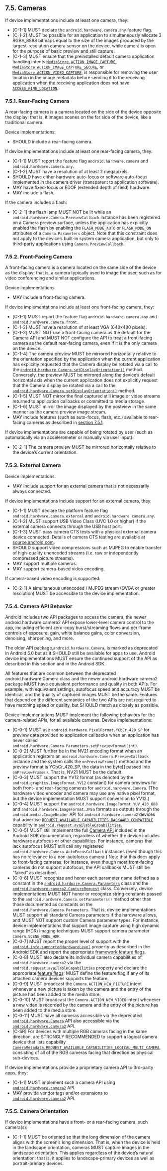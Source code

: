 ## 7.5\. Cameras

If device implementations include at least one camera, they:

*   [C-1-1] MUST declare the `android.hardware.camera.any` feature flag.
*   [C-1-2] MUST be possible for an application to simultaneously allocate
3 RGBA_8888 bitmaps equal to the size of the images produced by the
largest-resolution camera sensor on the device, while camera is open for the
purpose of basic preview and still capture.
*   [C-1-3] MUST ensure that the preinstalled default camera application
handling intents [`MediaStore.ACTION_IMAGE_CAPTURE`](https://developer.android.com/reference/android/provider/MediaStore.html#ACTION_IMAGE_CAPTURE),
[`MediaStore.ACTION_IMAGE_CAPTURE_SECURE`](https://developer.android.com/reference/android/provider/MediaStore.html#ACTION_IMAGE_CAPTURE_SECURE),
or
[`MediaStore.ACTION_VIDEO_CAPTURE`](https://developer.android.com/reference/android/provider/MediaStore.html#ACTION_VIDEO_CAPTURE),
is responsible for removing the user location in the image metadata before
sending it to the receiving application when the receiving application does not
have [`ACCESS_FINE_LOCATION`](https://developer.android.com/reference/android/Manifest.permission.html#ACCESS_FINE_LOCATION).

### 7.5.1\. Rear-Facing Camera

A rear-facing camera is a camera located on the side of
the device opposite the display; that is, it images scenes on the far side of
the device, like a traditional camera.

Device implementations:

*   SHOULD include a rear-facing camera.

If device implementations include at least one rear-facing camera, they:

*   [C-1-1] MUST report the feature flag `android.hardware.camera` and
`android.hardware.camera.any`.
*   [C-1-2] MUST have a resolution of at least 2 megapixels.
*   SHOULD have either hardware auto-focus or software auto-focus implemented
in the camera driver (transparent to application software).
*   MAY have fixed-focus or EDOF (extended depth of field) hardware.
*   MAY include a flash.

If the camera includes a flash:

*    [C-2-1] the flash lamp MUST NOT be lit while an
`android.hardware.Camera.PreviewCallback` instance has been registered
on a Camera preview surface, unless the application has explicitly enabled
the flash by enabling the `FLASH_MODE_AUTO` or `FLASH_MODE_ON` attributes
of a `Camera.Parameters` object. Note that this constraint does not apply to the
device’s built-in system camera application, but only to third-party
applications using `Camera.PreviewCallback`.

### 7.5.2\. Front-Facing Camera

A front-facing camera is a camera located on the same side of the device
as the display; that is, a camera typically used to image the user, such
as for video conferencing and similar applications.

Device implementations:

*   MAY include a front-facing camera.

If device implementations include at least one front-facing camera, they:

*   [C-1-1] MUST report the feature flag `android.hardware.camera.any` and
`android.hardware.camera.front`.
*   [C-1-2] MUST have a resolution of at least VGA (640x480 pixels).
*   [C-1-3] MUST NOT use a front-facing camera as the default for the
Camera API and MUST NOT configure the API to treat a front-facing camera as
the default rear-facing camera, even if it is the only camera on the device.
*   [C-1-4] The camera preview MUST be mirrored horizontally relative to the
orientation specified by the application when the current application has
explicitly requested that the Camera
display be rotated via a call to the
[`android.hardware.Camera.setDisplayOrientation()`](
http://developer.android.com/reference/android/hardware/Camera.html#setDisplayOrientation(int))
method. Conversely, the preview MUST be mirrored along the device’s default
horizontal axis when the current application does not explicitly request
that the Camera display be rotated via a call to the
[`android.hardware.Camera.setDisplayOrientation()`](
http://developer.android.com/reference/android/hardware/Camera.html#setDisplayOrientation(int))
method.
*   [C-1-5] MUST NOT mirror the final captured still image or video streams
returned to application callbacks or committed to media storage.
*   [C-1-6] MUST mirror the image displayed by the postview in the same manner
as the camera preview image stream.
*   MAY include features (such as auto-focus, flash, etc.) available to
rear-facing cameras as described in [section 7.5.1](#7_5_1_rear-facing_camera).

If device implementations are capable of being rotated by user (such as
automatically via an accelerometer or manually via user input):

*    [C-2-1] The camera preview MUST be mirrored horizontally relative to
the device’s current orientation.

### 7.5.3\. External Camera

Device implementations:

*    MAY include support for an external camera that is not necessarily
always connected.

If device implementations include support for an external camera, they:

*   [C-1-1] MUST declare the platform feature flag
`android.hardware.camera.external` and `android.hardware camera.any`.
*   [C-1-2] MUST support USB Video Class (UVC 1.0 or higher) if the external
camera connects through the USB host port.
*   [C-1-3] MUST pass camera CTS tests with a physical external camera device
connected. Details of camera CTS testing are available at [source.android.com](
https://source.android.com/compatibility/cts/camera-hal).
*   SHOULD support video compressions such as MJPEG to enable transfer of
    high-quality unencoded streams (i.e. raw or independently compressed picture
    streams).
*   MAY support multiple cameras.
*   MAY support camera-based video encoding.

If camera-based video encoding is supported:

*    [C-2-1] A simultaneous
    unencoded / MJPEG stream (QVGA or greater resolution) MUST be accessible to
    the device implementation.

### 7.5.4\. Camera API Behavior

Android includes two API packages to access the camera, the newer
android.hardware.camera2 API expose lower-level camera control to the app,
including efficient zero-copy burst/streaming flows and per-frame controls of
exposure, gain, white balance gains, color conversion, denoising, sharpening,
and more.

The older API package,`android.hardware.Camera`, is marked as deprecated in
Android 5.0 but as it SHOULD still be available for apps to use. Android device
implementations MUST ensure the continued support of the API as described in
this section and in the Android SDK.

All features that are common between the deprecated android.hardware.Camera class
and the newer android.hardware.camera2 package MUST have equivalent performance
and quality in both APIs. For example, with equivalent settings,
autofocus speed and accuracy MUST be identical, and the quality of captured images
MUST be the same. Features that depend on the different semantics of the two APIs
are not required to have matching speed or quality, but SHOULD match as closely
as possible.

Device implementations MUST implement the following behaviors for the
camera-related APIs, for all available cameras. Device implementations:

*   [C-0-1] MUST use `android.hardware.PixelFormat.YCbCr_420_SP` for preview
data provided to application callbacks when an application has never called
`android.hardware.Camera.Parameters.setPreviewFormat(int)`.
*   [C-0-2] MUST further be in the NV21 encoding format when an application
registers an `android.hardware.Camera.PreviewCallback`
instance and the system calls the `onPreviewFrame()` method and the preview
format is YCbCr_420_SP, the data in the byte[] passed into `onPreviewFrame()`.
That is, NV21 MUST be the default.
*   [C-0-3] MUST support the YV12 format (as denoted by the
`android.graphics.ImageFormat.YV12` constant) for camera previews for both
front- and rear-facing cameras for `android.hardware.Camera`. (The hardware
video encoder and camera may use any native pixel format, but the device
implementation MUST support conversion to YV12.)
*   [C-0-4] MUST support the `android.hardware.ImageFormat.YUV_420_888` and
`android.hardware.ImageFormat.JPEG` formats as outputs through the
`android.media.ImageReader` API for `android.hardware.camera2` devices that
advertise [`REQUEST_AVAILABLE_CAPABILITIES_BACKWARD_COMPATIBLE`](
https://developer.android.com/reference/android/hardware/camera2/CameraMetadata.html#REQUEST_AVAILABLE_CAPABILITIES_BACKWARD_COMPATIBLE)
 capability in [`android.request.availableCapabilities`](
 https://developer.android.com/reference/android/hardware/camera2/CameraCharacteristics.html#REQUEST_AVAILABLE_CAPABILITIES).
*   [C-0-5] MUST still implement the full [Camera API](
http://developer.android.com/reference/android/hardware/Camera.html)
included in the Android SDK documentation, regardless of whether the device
includes hardware autofocus or other capabilities. For instance, cameras that
lack autofocus MUST still call any registered
`android.hardware.Camera.AutoFocusCallback` instances (even though this has no
relevance to a non-autofocus camera.) Note that this does apply to front-facing
cameras; for instance, even though most front-facing cameras do not support
autofocus, the API callbacks MUST still be “faked” as described.
*   [C-0-6] MUST recognize and honor each parameter name
defined as a constant in the
[`android.hardware.Camera.Parameters`](
https://developer.android.com/reference/android/hardware/Camera.Parameters.html)
class and the [`android.hardware.camera2.CaptureRequest`](
https://developer.android.com/reference/android/hardware/camera2/CaptureRequest) class.
Conversely, device implementations MUST NOT honor or recognize string constants
passed to the `android.hardware.Camera.setParameters()` method other than those
documented as constants on the `android.hardware.Camera.Parameters`. That is,
device implementations MUST support all standard Camera parameters if the
hardware allows, and MUST NOT support custom Camera parameter types.
For instance, device implementations that support image capture
using high dynamic range (HDR) imaging techniques MUST support camera parameter
`Camera.SCENE_MODE_HDR`.
*   [C-0-7] MUST report the proper level of support with the
[`android.info.supportedHardwareLevel`](
https://developer.android.com/reference/android/hardware/camera2/CameraCharacteristics.html#INFO_SUPPORTED_HARDWARE_LEVEL)
property as described in the Android SDK and report the appropriate
[framework feature flags](
http://source.android.com/devices/camera/versioning.html).
*   [C-0-8] MUST also declare its individual camera capabilities of
`android.hardware.camera2` via the
`android.request.availableCapabilities` property
and declare the appropriate [feature flags](
http://source.android.com/devices/camera/versioning.html);
MUST define the feature flag if any of its attached camera devices
supports the feature.
*   [C-0-9] MUST broadcast the `Camera.ACTION_NEW_PICTURE`
intent whenever a new picture is taken by the camera and the entry of the
picture has been added to the media store.
*   [C-0-10] MUST broadcast the `Camera.ACTION_NEW_VIDEO`
intent whenever a new video is recorded by the camera and the entry of the
picture has been added to the media store.
*   [C-0-11] MUST have all cameras accessible via the deprecated
[`android.hardware.Camera`](https://developer.android.com/reference/android/hardware/Camera)
API also accessible via the [`android.hardware.camera2`](https://developer.android.com/reference/android/hardware/camera2/package-summary)
API.
*   [C-SR] For devices with multiple RGB cameras facing in the same direction,
are STRONGLY RECOMMENDED to support a logical camera device that lists
capability
[`CameraMetadata.REQUEST_AVAILABLE_CAPABILITIES_LOGICAL_MULTI_CAMERA`](
https://developer.android.com/reference/android/hardware/camera2/CameraMetadata#REQUEST_AVAILABLE_CAPABILITIES_LOGICAL_MULTI_CAMERA),
consisting of all of the RGB cameras facing that direction as physical sub-devices.

If device implementations provide a proprietary camera API to 3rd-party apps,
they:

*   [C-1-1] MUST implement such a camera API using [`android.hardware.camera2`](https://developer.android.com/reference/android/hardware/camera2/package-summary)
API.
*   MAY provide vendor tags and/or extensions to [`android.hardware.camera2`](https://developer.android.com/reference/android/hardware/camera2/package-summary)
API.

### 7.5.5\. Camera Orientation

If device implementations have a front- or a rear-facing camera, such camera(s):

*   [C-1-1] MUST be oriented so that the long dimension of the camera
aligns with the screen’s long dimension. That is, when the device is held in the
landscape orientation, cameras MUST capture images in the landscape orientation.
This applies regardless of the device’s natural orientation; that is, it applies
to landscape-primary devices as well as portrait-primary devices.
